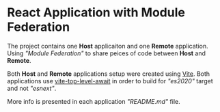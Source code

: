 # React Application with Module Federation

The project contains one **Host** applicaiton and one **Remote** application.
Using *"Module Federation"* to share peices of code between **Host** and **Remote**.

Both **Host** and **Remote** applications setup were created using [Vite](https://vitejs.dev/).
Both applications use [vite-top-level-await](https://github.com/Menci/vite-plugin-top-level-await) in order to build for *"es2020"* target and not *"esnext"*.

More info is presented in each application *"README.md"* file.